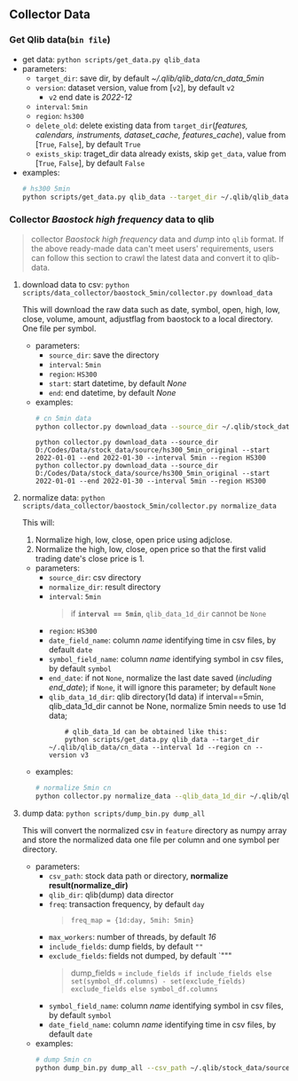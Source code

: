 ## Collector Data

### Get Qlib data(`bin file`)

  - get data: `python scripts/get_data.py qlib_data`
  - parameters:
    - `target_dir`: save dir, by default *~/.qlib/qlib_data/cn_data_5min*
    - `version`: dataset version, value from [`v2`], by default `v2`
      - `v2` end date is *2022-12*
    - `interval`: `5min`
    - `region`: `hs300`
    - `delete_old`: delete existing data from `target_dir`(*features, calendars, instruments, dataset_cache, features_cache*), value from [`True`, `False`], by default `True`
    - `exists_skip`: traget_dir data already exists, skip `get_data`, value from [`True`, `False`], by default `False`
  - examples:
    ```bash
    # hs300 5min
    python scripts/get_data.py qlib_data --target_dir ~/.qlib/qlib_data/hs300_data_5min --region hs300 --interval 5min
    ```
    
### Collector *Baostock high frequency* data to qlib
> collector *Baostock high frequency* data and *dump* into `qlib` format.
> If the above ready-made data can't meet users' requirements,  users can follow this section to crawl the latest data and convert it to qlib-data.
  1. download data to csv: `python scripts/data_collector/baostock_5min/collector.py download_data`
     
     This will download the raw data such as date, symbol, open, high, low, close, volume, amount, adjustflag from baostock to a local directory. One file per symbol.
     - parameters:
          - `source_dir`: save the directory
          - `interval`: `5min`
          - `region`: `HS300`
          - `start`: start datetime, by default *None*
          - `end`: end datetime, by default *None*
     - examples:
          ```bash
          # cn 5min data
          python collector.py download_data --source_dir ~/.qlib/stock_data/source/hs300_5min_original --start 2022-01-01 --end 2022-01-30 --interval 5min --region HS300
          ```
          ```
          python collector.py download_data --source_dir D:/Codes/Data/stock_data/source/hs300_5min_original --start 2022-01-01 --end 2022-01-30 --interval 5min --region HS300
          python collector.py download_data --source_dir D:/Codes/Data/stock_data/source/hs300_5min_original --start 2022-01-01 --end 2022-01-30 --interval 5min --region HS300
          ```
  2. normalize data: `python scripts/data_collector/baostock_5min/collector.py normalize_data`
     
     This will:
     1. Normalize high, low, close, open price using adjclose.
     2. Normalize the high, low, close, open price so that the first valid trading date's close price is 1. 
     - parameters:
          - `source_dir`: csv directory
          - `normalize_dir`: result directory
          - `interval`: `5min`
            > if **`interval == 5min`**, `qlib_data_1d_dir` cannot be `None`
          - `region`: `HS300`
          - `date_field_name`: column *name* identifying time in csv files, by default `date`
          - `symbol_field_name`: column *name* identifying symbol in csv files, by default `symbol`
          - `end_date`: if not `None`, normalize the last date saved (*including end_date*); if `None`, it will ignore this parameter; by default `None`
          - `qlib_data_1d_dir`: qlib directory(1d data)
            if interval==5min, qlib_data_1d_dir cannot be None, normalize 5min needs to use 1d data;
            ```
                # qlib_data_1d can be obtained like this:
                python scripts/get_data.py qlib_data --target_dir ~/.qlib/qlib_data/cn_data --interval 1d --region cn --version v3
            ```
      - examples:
        ```bash
        # normalize 5min cn
        python collector.py normalize_data --qlib_data_1d_dir ~/.qlib/qlib_data/cn_data --source_dir ~/.qlib/stock_data/source/hs300_5min_original --normalize_dir ~/.qlib/stock_data/source/hs300_5min_nor --region HS300 --interval 5min
        ```
  3. dump data: `python scripts/dump_bin.py dump_all`
    
     This will convert the normalized csv in `feature` directory as numpy array and store the normalized data one file per column and one symbol per directory. 
    
     - parameters:
       - `csv_path`: stock data path or directory, **normalize result(normalize_dir)**
       - `qlib_dir`: qlib(dump) data director
       - `freq`: transaction frequency, by default `day`
         > `freq_map = {1d:day, 5mih: 5min}`
       - `max_workers`: number of threads, by default *16*
       - `include_fields`: dump fields, by default `""`
       - `exclude_fields`: fields not dumped, by default `"""
         > dump_fields = `include_fields if include_fields else set(symbol_df.columns) - set(exclude_fields) exclude_fields else symbol_df.columns`
       - `symbol_field_name`: column *name* identifying symbol in csv files, by default `symbol`
       - `date_field_name`: column *name* identifying time in csv files, by default `date`
     - examples:
       ```bash
       # dump 5min cn
       python dump_bin.py dump_all --csv_path ~/.qlib/stock_data/source/hs300_5min_nor --qlib_dir ~/.qlib/qlib_data/hs300_5min_bin --freq 5min --exclude_fields date,symbol
       ```